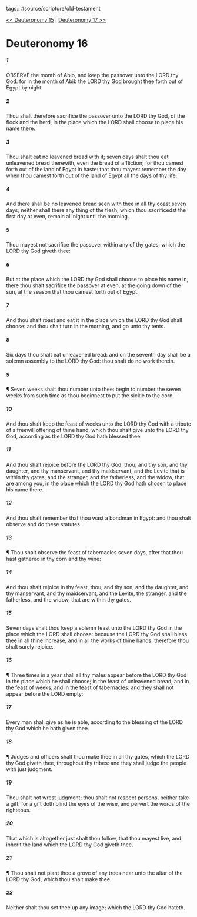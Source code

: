 tags:: #source/scripture/old-testament

[<< Deuteronomy 15](/old-testament/05_Deuteronomy/Deuteronomy_15.md) | [Deuteronomy 17 >>](/old-testament/05_Deuteronomy/Deuteronomy_17.md)

# Deuteronomy 16

##### 1

OBSERVE the month of Abib, and keep the passover unto the LORD thy God: for in the month of Abib the LORD thy God brought thee forth out of Egypt by night.

##### 2

Thou shalt therefore sacrifice the passover unto the LORD thy God, of the flock and the herd, in the place which the LORD shall choose to place his name there.

##### 3

Thou shalt eat no leavened bread with it; seven days shalt thou eat unleavened bread therewith, even the bread of affliction; for thou camest forth out of the land of Egypt in haste: that thou mayest remember the day when thou camest forth out of the land of Egypt all the days of thy life.

##### 4

And there shall be no leavened bread seen with thee in all thy coast seven days; neither shall there any thing of the flesh, which thou sacrificedst the first day at even, remain all night until the morning.

##### 5

Thou mayest not sacrifice the passover within any of thy gates, which the LORD thy God giveth thee:

##### 6

But at the place which the LORD thy God shall choose to place his name in, there thou shalt sacrifice the passover at even, at the going down of the sun, at the season that thou camest forth out of Egypt.

##### 7

And thou shalt roast and eat it in the place which the LORD thy God shall choose: and thou shalt turn in the morning, and go unto thy tents.

##### 8

Six days thou shalt eat unleavened bread: and on the seventh day shall be a solemn assembly to the LORD thy God: thou shalt do no work therein.

##### 9

¶ Seven weeks shalt thou number unto thee: begin to number the seven weeks from such time as thou beginnest to put the sickle to the corn.

##### 10

And thou shalt keep the feast of weeks unto the LORD thy God with a tribute of a freewill offering of thine hand, which thou shalt give unto the LORD thy God, according as the LORD thy God hath blessed thee:

##### 11

And thou shalt rejoice before the LORD thy God, thou, and thy son, and thy daughter, and thy manservant, and thy maidservant, and the Levite that is within thy gates, and the stranger, and the fatherless, and the widow, that are among you, in the place which the LORD thy God hath chosen to place his name there.

##### 12

And thou shalt remember that thou wast a bondman in Egypt: and thou shalt observe and do these statutes.

##### 13

¶ Thou shalt observe the feast of tabernacles seven days, after that thou hast gathered in thy corn and thy wine:

##### 14

And thou shalt rejoice in thy feast, thou, and thy son, and thy daughter, and thy manservant, and thy maidservant, and the Levite, the stranger, and the fatherless, and the widow, that are within thy gates.

##### 15

Seven days shalt thou keep a solemn feast unto the LORD thy God in the place which the LORD shall choose: because the LORD thy God shall bless thee in all thine increase, and in all the works of thine hands, therefore thou shalt surely rejoice.

##### 16

¶ Three times in a year shall all thy males appear before the LORD thy God in the place which he shall choose; in the feast of unleavened bread, and in the feast of weeks, and in the feast of tabernacles: and they shall not appear before the LORD empty:

##### 17

Every man shall give as he is able, according to the blessing of the LORD thy God which he hath given thee.

##### 18

¶ Judges and officers shalt thou make thee in all thy gates, which the LORD thy God giveth thee, throughout thy tribes: and they shall judge the people with just judgment.

##### 19

Thou shalt not wrest judgment; thou shalt not respect persons, neither take a gift: for a gift doth blind the eyes of the wise, and pervert the words of the righteous.

##### 20

That which is altogether just shalt thou follow, that thou mayest live, and inherit the land which the LORD thy God giveth thee.

##### 21

¶ Thou shalt not plant thee a grove of any trees near unto the altar of the LORD thy God, which thou shalt make thee.

##### 22

Neither shalt thou set thee up any image; which the LORD thy God hateth.
